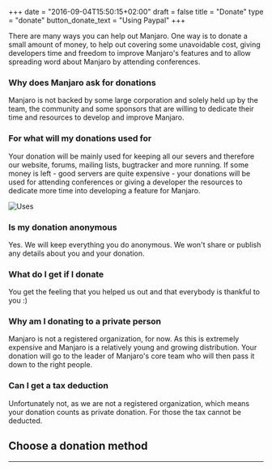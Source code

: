 +++
date = "2016-09-04T15:50:15+02:00"
draft = false
title = "Donate"
type = "donate"
button_donate_text = "Using Paypal"
+++

There are many ways you can help out Manjaro. One way is to donate a small amount of money, to help out covering some unavoidable cost, giving developers time and freedom to improve Manjaro's features and to allow spreading word about Manjaro by attending conferences.

### Why does Manjaro ask for donations

Manjaro is not backed by some large corporation and solely held up by the team, the community and some sponsors that are willing to dedicate their time and resources to develop and improve Manjaro.

### For what will my donations used for

Your donation will be mainly used for keeping all our severs and therefore our website, forums, mailing lists, bugtracker and more running. If some money is left - good servers are quite expensive - your donations will be used for attending conferences or giving a developer the resources to dedicate more time into developing a feature for Manjaro.

![Uses](/img/donation/uses.png#center)

### Is my donation anonymous

Yes. We will keep everything you do anonymous. We won't share or publish any details about you and your donation.

### What do I get if I donate

You get the feeling that you helped us out and that everybody is thankful to you :)

### Why am I donating to a private person

Manjaro is not a registered organization, for now. As this is extremely expensive and Manjaro is a relatively young and growing distribution. Your donation will go to the leader of Manjaro's core team who will then pass it down to the right people.

### Can I get a tax deduction

Unfortunately not, as we are not a registered organization, which means your donation counts as private donation. For those the tax cannot be deducted.

## Choose a donation method
---
